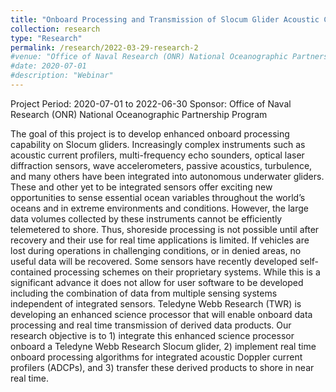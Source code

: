 ```yaml
---
title: "Onboard Processing and Transmission of Slocum Glider Acoustic Current Profiler Velocity Profiles"
collection: research
type: "Research"
permalink: /research/2022-03-29-research-2
#venue: "Office of Naval Research (ONR) National Oceanographic Partnership Program "
#date: 2020-07-01
#description: "Webinar"
---
```

Project Period: 2020-07-01 to 2022-06-30
Sponsor: Office of Naval Research (ONR) National Oceanographic Partnership Program

The goal of this project is to develop enhanced onboard processing capability on Slocum gliders. Increasingly complex instruments such as acoustic current profilers, multi-frequency echo sounders, optical laser diffraction sensors, wave accelerometers, passive acoustics, turbulence, and many others have been integrated into autonomous underwater gliders. These and other yet to be integrated sensors offer exciting new opportunities to sense essential ocean variables throughout the world’s oceans and in extreme environments and conditions. However, the large data volumes collected by these instruments cannot be efficiently telemetered to shore. Thus, shoreside processing is not possible until after recovery and their use for real time applications is limited. If vehicles are lost during operations in challenging conditions, or in  denied areas, no useful data will be recovered. Some sensors have recently developed self-contained processing schemes on their proprietary systems. While this is a significant advance it does not allow for user software to be developed including the combination of data from multiple sensing systems independent of integrated sensors. Teledyne Webb Research (TWR) is developing an enhanced science processor that will enable onboard data processing and real time transmission of derived data products. Our research objective is to 1) integrate this enhanced science processor onboard a Teledyne Webb Research Slocum glider, 2) implement real time onboard processing algorithms for integrated acoustic Doppler current profilers (ADCPs), and 3) transfer these derived products to shore in near real time.
